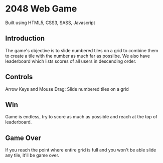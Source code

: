 # 2048 Web Game

Built using HTML5, CSS3, SASS, Javascript

## Introduction

The game's objective is to slide numbered tiles on a grid to combine them to create a tile with the number as much far as possilbe. We also have leaderboard which lists scores of all users in descending order.

## Controls

Arrow Keys and Mouse Drag: Slide numbered tiles on a grid 

## Win

Game is endless, try to score as much as possible and reach at the top of leaderboard. 

## Game Over 

If you reach the point where entire grid is full and you won't be able slide any tile, it'll be game over.
